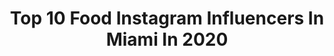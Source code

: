---
title: Top 10 Food Instagram Influencers In Miami In 2020
description: >-
  Find top food Instagram influencers in Miami in 2020. Most popular hashtags: #food #miami #miamibeach #lifestyle.
platform: Instagram
profiles:
  - username: "never_not_eating_"
    fullname: >-
      Ariella | South Florida Foodie
    location: "United States"
    followers: 8387
    engagement: 531
    commentsToLikes: 0.182122
    id: ck0twablhelvf0i19j5vjzqdi
    verified: false
    hashtags: "#sweet, #instayum, #coronavirus, #northmiamibeach"
  - username: "cmmagic"
    fullname: >-
      Carl Michael
    location: "United States"
    followers: 16910
    engagement: 492
    commentsToLikes: 0.032814
    id: ck0tun45r7u090i1993050n95
    verified: false
    hashtags: "#ohio, #gocubsgo, #chaseyoung, #weroween"
  - username: "sarahh_ashleyy__"
    fullname: >-
      Sarah Crebbin
    location: "United States"
    followers: 4872
    engagement: 744
    commentsToLikes: 0.193006
    id: ck5q1aiyfa2e70i11vjnvga6x
    verified: false
    hashtags: "#kytebaby, #birthdaygirl, #events, #17weekspregnant"
  - username: "judithacuna1"
    fullname: >-
      Judith Acuña
    location: "United States"
    followers: 5762
    engagement: 1637
    commentsToLikes: 0.048921
    id: ck5zp7dz5s4ql0i14ug8q3kpe
    verified: false
    hashtags: "#donjulio1942, #favorite, #black, #happywomenday"
  - username: "patiolefromage"
    fullname: >-
      •Patio Le Fromage•
    location: "United States"
    followers: 34329
    engagement: 103
    commentsToLikes: 0.039580
    id: ck6uh2kjq6m5s0j71zjug5pwg
    verified: false
    hashtags: "#eventplannermiami, #luxurymiami, #catering, #miamibeach"
  - username: "michelle_vanessaa_"
    fullname: >-
      Michelle Vanessa
    location: "United States"
    followers: 24712
    engagement: 772
    commentsToLikes: 0.063881
    id: ck6tqe91vqy2q0j71tv5jm53n
    verified: false
    hashtags: "#godblesseveryone, #norona, #fitness, #miami"
  - username: "andressgarcia1"
    fullname: >-
      Andres Garcia
    location: "United States"
    followers: 17556
    engagement: 549
    commentsToLikes: 0.051662
    id: ck6u1yp0moohb0j71sbzdr9iq
    verified: false
    hashtags: "#ipanema, #cheatmeal, #foodporn, #instafood"
  - username: "smallfeetbigeats"
    fullname: >-
      Erin B - South FL Foodie
    location: "United States"
    followers: 4083
    engagement: 1505
    commentsToLikes: 0.502105
    id: ck5ceoq95lejt0i11wbsosx7d
    verified: false
    hashtags: "#happyhourmiami, #paleo, #vegansnacks, #meatless"
  - username: "adamgoldbergphotography"
    fullname: >-
      Adam Goldberg
    location: "United States"
    followers: 95714
    engagement: 109
    commentsToLikes: 0.047303
    id: ck0u9bagx9g830i19f5t8k866
    verified: false
    hashtags: "#moderninteriors, #luxurytraveller, #food, #nightscape"
  - username: "lifestyleby_olgui"
    fullname: >-
      Olga Del Barrio
    location: "United States"
    followers: 39924
    engagement: 105
    commentsToLikes: 0.087063
    id: ck14jw2dsmh990i19ag7csek8
    verified: false
    hashtags: "#frasedeldia, #instafood, #legsworkout, #recetassaludables"
---